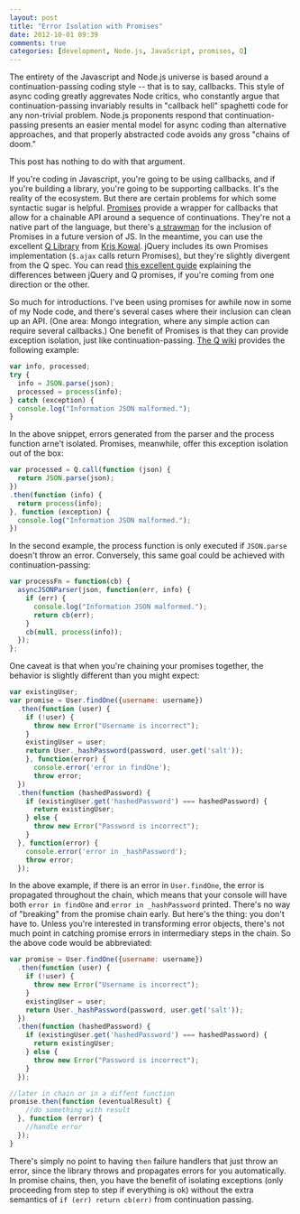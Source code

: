 ```yaml
---
layout: post
title: "Error Isolation with Promises"
date: 2012-10-01 09:39
comments: true
categories: [development, Node.js, JavaScript, promises, Q]
---
```


The entirety of the Javascript and Node.js universe is based around a
continuation-passing coding style -- that is to say, callbacks. This style of
async coding greatly aggrevates Node critics, who constantly argue that
continuation-passing invariably results in "callback hell"
spaghetti code for any non-trivial problem. Node.js proponents respond that
continuation-passing presents an easier mental model for async coding
than alternative approaches, and that properly abstracted code avoids any
gross "chains of doom."

This post has nothing to do with that argument.

If you're coding in Javascript, you're going to be using callbacks, and if you're
building a library, you're going to be supporting callbacks. It's the reality
of the ecosystem. But there are certain problems for which some syntactic sugar is helpful.
[Promises](http://wiki.commonjs.org/wiki/Promises) provide a wrapper for callbacks that
allow for a chainable API around a sequence of continuations. They're not a native part of
the language, but there's [a strawman](http://wiki.ecmascript.org/doku.php?id=strawman:concurrency#promises_and_promise_states)
for the inclusion of Promises in a future version of JS. In the meantime, you can use
the excellent [Q Library](https://github.com/kriskowal/q) from
[Kris Kowal](https://github.com/kriskowal).
jQuery includes its own Promises implementation (`$.ajax` calls return Promises), but they're slightly
divergent from the Q spec. You can read [this excellent guide](https://github.com/kriskowal/q/wiki/Coming-from-jQuery)
explaining the differences between jQuery and Q promises, if you're coming from one direction
or the other.

So much for introductions. I've been using promises for awhile now in some of my
Node code, and there's several cases where their inclusion can clean up an API. (One
area: Mongo integration, where any simple action can require several callbacks.) One benefit
of Promises is that they can provide exception isolation, just like continuation-passing.
[The Q wiki](https://github.com/kriskowal/q/wiki/On-Exceptions) provides the following
example:


``` javascript
var info, processed;
try {
  info = JSON.parse(json);
  processed = process(info);
} catch (exception) {
  console.log("Information JSON malformed.");
}
```

In the above snippet, errors generated from the parser and the process function arne't isolated.
Promises, meanwhile, offer this exception isolation out of the box:

``` javascript
var processed = Q.call(function (json) {
  return JSON.parse(json);
})
.then(function (info) {
  return process(info);
}, function (exception) {
  console.log("Information JSON malformed.");
})
```

In the second example, the process function is only executed if `JSON.parse`
doesn't throw an error. Conversely, this same goal could be achieved
with continuation-passing:

``` javascript
var processFn = function(cb) {
  asyncJSONParser(json, function(err, info) {
    if (err) {
      console.log("Information JSON malformed.");
      return cb(err);
    }
    cb(null, process(info));
  });
};
```

One caveat is that when you're chaining your promises together, the behavior is slightly
different than you might expect:

``` javascript
var existingUser;
var promise = User.findOne({username: username})
  .then(function (user) {
    if (!user) {
      throw new Error("Username is incorrect");
    }
    existingUser = user;
    return User._hashPassword(password, user.get('salt'));
    }, function(error) {
      console.error('error in findOne');
      throw error;
  })
  .then(function (hashedPassword) {
    if (existingUser.get('hashedPassword') === hashedPassword) {
      return existingUser;
    } else {
      throw new Error("Password is incorrect");
    }
  }, function(error) {
    console.error('error in _hashPassword');
    throw error;
  });
```

In the above example, if there is an error in `User.findOne`, the error is
propagated throughout the chain, which means that your console will have both
`error in findOne` and `error in _hashPassword` printed. There's no way
of "breaking" from the promise chain early. But here's the thing: you don't have to.
Unless you're interested in transforming error objects, there's not much
point in catching promise errors in intermediary steps in the chain. So the
above code would be abbreviated:

``` javascript
var promise = User.findOne({username: username})
  .then(function (user) {
    if (!user) {
      throw new Error("Username is incorrect");
    }
    existingUser = user;
    return User._hashPassword(password, user.get('salt'));
  })
  .then(function (hashedPassword) {
    if (existingUser.get('hashedPassword') === hashedPassword) {
      return existingUser;
    } else {
      throw new Error("Password is incorrect");
    }
  });

//later in chain or in a diffent function
promise.then(function (eventualResult) {
    //do something with result
  }, function (error) {
    //handle error
  });
}
```

There's simply no point to having `then` failure handlers that just throw
an error, since the library throws and propagates errors for you automatically.
In promise chains, then, you have the benefit of isolating exceptions (only proceeding
from step to step if everything is ok) without the extra semantics of `if (err) return cb(err)`
from continuation passing.


